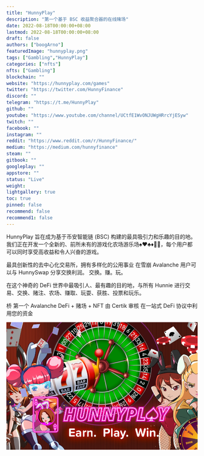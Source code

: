 ```yaml
---
title: "HunnyPlay"
description: "第一个基于 BSC 收益聚合器的在线赌场"
date: 2022-08-18T00:00:00+08:00
lastmod: 2022-08-18T00:00:00+08:00
draft: false
authors: ["boogArno"]
featuredImage: "hunnyplay.png"
tags: ["Gambling","HunnyPlay"]
categories: ["nfts"]
nfts: ["Gambling"]
blockchain: ""
website: "https://hunnyplay.com/games"
twitter: "https://twitter.com/HunnyFinance"
discord: ""
telegram: "https://t.me/HunnyPlay"
github: ""
youtube: "https://www.youtube.com/channel/UCtfE1WvONJUWgHRrcYjESyw"
twitch: ""
facebook: ""
instagram: ""
reddit: "https://www.reddit.com/r/HunnyFinance/"
medium: "https://medium.com/hunnyfinance"
steam: ""
gitbook: ""
googleplay: ""
appstore: ""
status: "Live"
weight: 
lightgallery: true
toc: true
pinned: false
recommend: false
recommend1: false
---
```

HunnyPlay 旨在成为基于币安智能链 (BSC) 构建的最具吸引力和乐趣的目的地。我们正在开发一个全新的、前所未有的游戏化农场游乐场♠️♥️♣️♦️🎰🎲，每个用户都可以同时享受高收益和令人兴奋的游戏。

最具创新性的去中心化交易所，拥有多样化的公用事业
在雪崩
Avalanche 用户可以与 HunnySwap 分享交换利润。
交换。赚。玩。

在这个神奇的 DeFi 世界中最吸引人、最有趣的目的地，与所有 Hunnie 进行交易、交换、赌注、农场、赚取、玩耍、获胜、投票和玩乐。

桥
第一个 Avalanche DeFi + 赌场 + NFT
由 Certik 审核
在一站式 DeFi 协议中利用您的资金

![hunnyplay-dapp-gambling-bsc-image1_72d9a0e0861081f03e818628504ef180](hunnyplay-dapp-gambling-bsc-image1_72d9a0e0861081f03e818628504ef180.webp)
